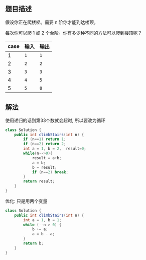 ## 题目描述

假设你正在爬楼梯。需要 n 阶你才能到达楼顶。

每次你可以爬 1 或 2 个台阶。你有多少种不同的方法可以爬到楼顶呢？

|case|输入|输出|
|:--|:--|:--|
|1|`1`|`1`|
|2|`2`|`2`|
|3|`3`|`3`|
|4|`4`|`5`|
|5|`5`|`8`|

## 解法

使用递归的话到第33个数就会超时, 所以要改为循环

```java
class Solution {
    public int climbStairs(int n) {
        if (n==1) return 1;
        if (n==2) return 2;
        int a = 1, b = 2,  result=0;
        while(n-->0){
            result = a+b;
            a = b;
            b = result;
            if (n==2) break;
        }
        return result;
    }
}
```

优化: 只是用两个变量

```java
class Solution {
    public int climbStairs(int n) {
        int a = 1, b = 1;
        while (--n > 0) {
            b += a;
            a = b - a;
        }
        return b;
    }
}
```
